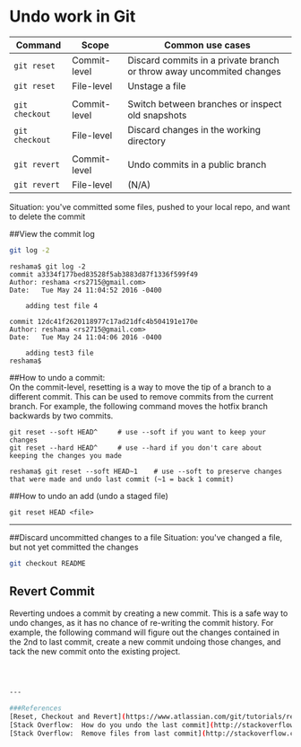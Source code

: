 # Undo work in Git

| Command        | Scope              | Common use cases |    
|----------------|--------------------|------------------|
| `git reset`    | Commit-level       | Discard commits in a private branch or throw away uncommited changes  |  
| `git reset`    | File-level	      | Unstage a file |
|                |                    |                |
| `git checkout` | Commit-level	      | Switch between branches or inspect old snapshots |
| `git checkout` | File-level	      | Discard changes in the working directory |
|                |                    |                |
| `git revert`	 | Commit-level	      | Undo commits in a public branch |
| `git revert`	 | File-level	      | (N/A) |


 

Situation:  you've committed some files, pushed to your local repo, and want to delete the commit

##View the commit log
```bash
git log -2
```  

```console
reshama$ git log -2
commit a3334f177bed83528f5ab3883d87f1336f599f49
Author: reshama <rs2715@gmail.com>
Date:   Tue May 24 11:04:52 2016 -0400

    adding test file 4

commit 12dc41f2620118977c17ad21dfc4b504191e170e
Author: reshama <rs2715@gmail.com>
Date:   Tue May 24 11:04:06 2016 -0400

    adding test3 file
reshama$ 
```
 
##How to undo a commit:   
On the commit-level, resetting is a way to move the tip of a branch to a different commit. This can be used to remove commits from the current branch. For example, the following command moves the hotfix branch backwards by two commits.

```console
git reset --soft HEAD^     # use --soft if you want to keep your changes
git reset --hard HEAD^     # use --hard if you don't care about keeping the changes you made
```
```
reshama$ git reset --soft HEAD~1    # use --soft to preserve changes that were made and undo last commit (~1 = back 1 commit)
```

##How to undo an add (undo a staged file)
```
git reset HEAD <file>       
```

---

 
##Discard uncommitted changes to a file
Situation:  you've changed a file, but not yet committed the changes  
 
```bash
git checkout README
```

## Revert Commit
Reverting undoes a commit by creating a new commit. This is a safe way to undo changes, as it has no chance of re-writing the commit history. For example, the following command will figure out the changes contained in the 2nd to last commit, create a new commit undoing those changes, and tack the new commit onto the existing project.  
```bash

 
 
---

###References
[Reset, Checkout and Revert](https://www.atlassian.com/git/tutorials/resetting-checking-out-and-reverting/commit-level-operations)
[Stack Overflow:  How do you undo the last commit](http://stackoverflow.com/questions/927358/how-do-you-undo-the-last-commit)  
[Stack Overflow:  Remove files from last commit](http://stackoverflow.com/questions/12481639/remove-files-from-git-commit)  


